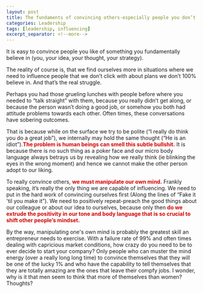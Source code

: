 ```yaml
---
layout: post
title: The fundaments of convincing others-especially people you don’t click with
categories: Leadership
tags: [leadership, influencing]
excerpt_separator: <!--more-->
---
```


It is easy to convince people you like of something you fundamentally believe in (you, your idea, your thought, your strategy).

The reality of course is, that we find ourselves more in situations where we need to influence people that we don’t click with about plans we don’t 100% believe in. And that’s the real struggle.

Perhaps you had those grueling lunches with people before where you needed to “talk straight” with them, because you really didn’t get along, or because the person wasn’t doing a good job, or somehow you both had attitude problems towards each other. Often times, these conversations have sobering outcomes.
<!--more-->
That is because while on the surface we try to be polite (“I really do think you do a great job”), we internally may hold the same thought (“He is an idiot”).<span style="color:#d40202"><strong>The problem is human beings can smell this subtle bullshit.</strong></span> It is because there is no such thing as a poker face and our micro body language always betrays us by revealing how we really think (ie blinking the eyes in the wrong moment) and hence we cannot make the other person adopt to our liking. 

To really convince others, <span style="color:#d40202"><strong>we must manipulate our own mind.</strong></span> Frankly speaking, it’s really the only thing we are capable of influencing. We need to put in the hard work of convincing ourselves first (Along the lines of “Fake it 'til you make it”). We need to positively repeat-preach the good things about our colleague or about our idea to ourselves, because only then <span style="color:#d40202"><strong>do we extrude the positivity in our tone and body language that is so crucial to shift other people’s mindset. </strong></span>

By the way, manipulating one's own mind is probably the greatest skill an entrepreneur needs to exercise. With a failure rate of 99% and often times dealing with capricious market conditions, how crazy do you need to be to ever decide to start your company? Only people who can muster the mind energy (over a really long long time) to convince themselves that they will be one of the lucky 1% and who have the capability to tell themselves that they are totally amazing are the ones that leave their compfy jobs. I wonder, why is it that men seem to think that more of themselves than women? Thoughts?
